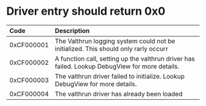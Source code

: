 # Driver entry should return 0x0
| Code | Description |
| :-- | :-- |
| 0xCF000001 | The Valthrun logging system could not be initialized. This should only rarly occurr |
| 0xCF000002 | A function call, setting up the valthrun driver has failed. Lookup DebugView for more details. |
| 0xCF000003 | The valthrun driver failed to initialize. Lookup DebugView for more details. |
| 0xCF000004 | The valthrun driver has already been loaded | 
